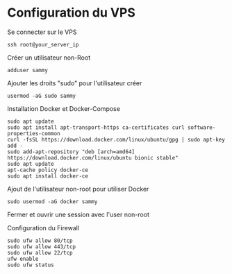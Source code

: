 # Configuration du VPS

Se connecter sur le VPS

```text
ssh root@your_server_ip
```

Créer un utilisateur non-Root

```text
adduser sammy
```

Ajouter les droits "sudo" pour l'utilisateur créer

```text
usermod -aG sudo sammy
```

Installation Docker et Docker-Compose

```text
sudo apt update
sudo apt install apt-transport-https ca-certificates curl software-properties-common
curl -fsSL https://download.docker.com/linux/ubuntu/gpg | sudo apt-key add -
sudo add-apt-repository "deb [arch=amd64] https://download.docker.com/linux/ubuntu bionic stable"
sudo apt update
apt-cache policy docker-ce
sudo apt install docker-ce
```

Ajout de l'utilisateur non-root pour utiliser Docker

```text
sudo usermod -aG docker sammy
```

Fermer et ouvrir une session avec l'user non-root

Configuration du Firewall

```text
sudo ufw allow 80/tcp
sudo ufw allow 443/tcp
sudo ufw allow 22/tcp
ufw enable
sudo ufw status
```



